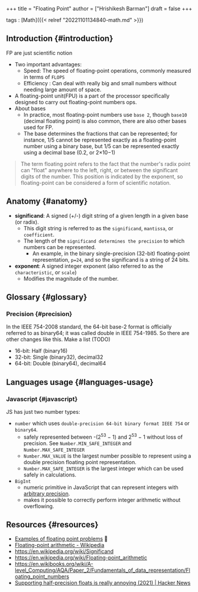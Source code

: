 +++
title = "Floating Point"
author = ["Hrishikesh Barman"]
draft = false
+++

tags
: [Math]({{< relref "20221101134840-math.md" >}})


## Introduction {#introduction}

FP are just scientific notion

-   Two important advantages:
    -   Speed: The speed of floating-point operations, commonly measured in terms of `FLOPS`
    -   Efficiency : Can deal with really big and small numbers without needing large amount of space.
-   A floating-point unit(FPU) is a part of the processor specifically designed to carry out floating-point numbers ops.
-   About bases
    -   In practice, most floating-point numbers use `base 2`, though `base10` (decimal floating point) is also common, there are also other bases used for FP.
    -   The base determines the fractions that can be represented; for instance, 1/5 cannot be represented exactly as a floating-point number using a binary base, but 1/5 can be represented exactly using a decimal base (0.2, or 2×10−1)

> The term floating point refers to the fact that the number's radix point can "float" anywhere to the left, right, or between the significant digits of the number. This position is indicated by the exponent, so floating-point can be considered a form of scientific notation.


## Anatomy {#anatomy}

-   **significand**: A signed (+/-) digit string of a given length in a given base (or radix).
    -   This digit string is referred to as the `significand`, `mantissa`, or `coefficient`.
    -   The length of the `significand determines the precision` to which numbers can be represented.
        -   An example, in the binary single-precision (32-bit) floating-point representation, `p=24`, and so the significand is a string of 24 bits.
-   **exponent**: A signed integer exponent (also referred to as the `characteristic`, or `scale`)
    -   Modifies the magnitude of the number.


## Glossary {#glossary}


### Precision {#precision}

In the IEEE 754-2008 standard, the 64-bit base-2 format is officially referred to as binary64; it was called double in IEEE 754-1985. So there are other changes like this. Make a list (TODO)

-   16-bit: Half (binary16)
-   32-bit: Single (binary32), decimal32
-   64-bit: Double (binary64), decimal64


## Languages usage {#languages-usage}


### Javascript {#javascript}

JS has just two number types:

-   `number` which uses `double-precision 64-bit binary format IEEE 754` or `binary64`.
    -   safely represented between -(2<sup>53</sup> − 1) and 2<sup>53</sup> − 1 without loss of precision. See `Number.MIN_SAFE_INTEGER` and `Number.MAX_SAFE_INTEGER`
    -   `Number.MAX_VALUE` is the largest number possible to represent using a double precision floating point representation.
    -   `Number.MAX_SAFE_INTEGER` is the largest integer which can be used safely in calculations.
-   `BigInt`
    -   numeric primitive in JavaScript that can represent integers with [arbitrary precision](https://en.wikipedia.org/wiki/Arbitrary-precision_arithmetic).
    -   makes it possible to correctly perform integer arithmetic without overflowing.


## Resources {#resources}

-   [Examples of floating point problems](https://jvns.ca/blog/2023/01/13/examples-of-floating-point-problems/) 🌟
-   [Floating-point arithmetic - Wikipedia](https://en.wikipedia.org/wiki/Floating-point_arithmetic)
-   <https://en.wikipedia.org/wiki/Significand>
-   <https://en.wikipedia.org/wiki/Floating-point_arithmetic>
-   <https://en.wikibooks.org/wiki/A-level_Computing/AQA/Paper_2/Fundamentals_of_data_representation/Floating_point_numbers>
-   [Supporting half-precision floats is really annoying (2021) | Hacker News](https://news.ycombinator.com/item?id=34396925)
